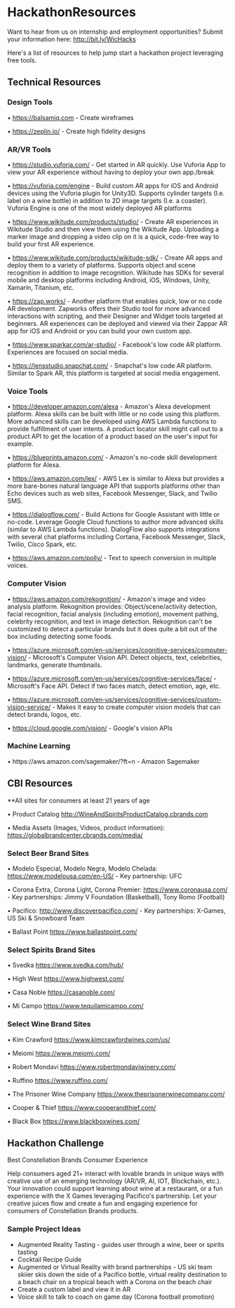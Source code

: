 # HackathonResources

Want to hear from us on internship and employment opportunities? Submit your information here: http://bit.ly/WicHacks

Here's a list of resources to help jump start a hackathon project leveraging free tools.

<h2>Technical Resources</h2>

<h3>Design Tools</h3>

•	https://balsamiq.com - Create wireframes

•	https://zeplin.io/ - Create high fidelity designs

<h3>AR/VR Tools</h3>

•	https://studio.vuforia.com/ - Get started in AR quickly.  Use Vuforia App to view your AR experience without having to deploy your own app./break

•	https://vuforia.com/engine - Build custom AR apps for iOS and Android devices using the Vuforia plugin for Unity3D.  Supports cylinder targets (I.e. label on a wine bottle) in addition to 2D image targets (I.e. a coaster).  Vuforia Engine is one of the most widely deployed AR platforms

•	https://www.wikitude.com/products/studio/ - Create AR experiences in Wikitude Studio and then view them using the Wikitude App.  Uploading a marker image and dropping a video clip on it is a quick, code-free way to build your first AR experience.

•	https://www.wikitude.com/products/wikitude-sdk/ - Create AR apps and deploy them to a variety of platforms.  Supports object and scene recognition in addition to image recognition.  Wikitude has SDKs for several mobile and desktop platforms including Android, iOS, Windows, Unity, Xamarin, Titanium, etc.

•	https://zap.works/ - Another platform that enables quick, low or no code AR development.  Zapworks offers their Studio tool for more advanced interactions with scripting, and their Designer and Widget tools targeted at beginners.  AR experiences can be deployed and viewed via their Zappar AR app for iOS and Android or you can build your own custom app.

•	https://www.sparkar.com/ar-studio/ - Facebook's low code AR platform.  Experiences are focused on social media.

•	https://lensstudio.snapchat.com/ - Snapchat's low code AR platform.  Similar to Spark AR, this platform is targeted at social media engagement.

<h3>Voice Tools</h3>

•	https://developer.amazon.com/alexa - Amazon's Alexa development platform.  Alexa skills can be built with little or no code using this platform.  More advanced skills can be developed using AWS Lambda functions to provide fulfillment of user intents.  A product locator skill might call out to a product API to get the location of a product based on the user's input for example.

•	https://blueprints.amazon.com/ - Amazon's no-code skill development platform for Alexa.

•	https://aws.amazon.com/lex/ - AWS Lex is similar to Alexa but provides a more bare-bones natural language API that supports platforms other than Echo devices such as web sites, Facebook Messenger, Slack, and Twilio SMS.

•	https://dialogflow.com/ - Build Actions for Google Assistant with little or no-code.  Leverage Google Cloud functions to author more advanced skills (similar to AWS Lambda functions).  DialogFlow also supports integrations with several chat platforms including Cortana, Facebook Messenger, Slack, Twilio, Cisco Spark, etc.

•	https://aws.amazon.com/polly/ - Text to speech conversion in multiple voices. 

<h3>Computer Vision</h3>

•	https://aws.amazon.com/rekognition/ - Amazon's image and video analysis platform.  Rekognition provides: Object/scene/activity detection, facial recognition, facial analysis (including emotion), movement pathing, celebrity recognition, and text in image detection.  Rekognition can't be customized to detect a particular brands but it does quite a bit out of the box including detecting some foods.

•	https://azure.microsoft.com/en-us/services/cognitive-services/computer-vision/ - Microsoft's Computer Vision API.  Detect objects, text, celebrities, landmarks, generate thumbnails.

•	https://azure.microsoft.com/en-us/services/cognitive-services/face/ - Microsoft's Face API.  Detect if two faces match, detect emotion, age, etc.

•	https://azure.microsoft.com/en-us/services/cognitive-services/custom-vision-service/ - Makes it easy to create computer vision models that can detect brands, logos, etc.

•	https://cloud.google.com/vision/ - Google's vision APIs

<h3>Machine Learning</h3>
•	https://aws.amazon.com/sagemaker/?ft=n - Amazon Sagemaker


<h2>CBI Resources</h2>

**All sites for consumers at least 21 years of age

•	Product Catalog http://WineAndSpiritsProductCatalog.cbrands.com

•	Media Assets (Images, Videos, product information):  https://globalbrandcenter.cbrands.com/media/

<h3>Select Beer Brand Sites</h3>

•	Modelo Especial, Modelo Negra, Modelo Chelada:  https://www.modelousa.com/en-US/  - Key partnership: UFC

•	Corona Extra, Corona Light, Corona Premier: https://www.coronausa.com/   - Key partnerships: Jimmy V Foundation (Basketball), Tony Romo (Football)

•	Pacifico: http://www.discoverpacifico.com/ -	Key partnerships: X-Games, US Ski & Snowboard Team

•	Ballast Point  https://www.ballastpoint.com/

<h3>Select Spirits Brand Sites</h3>

•	Svedka https://www.svedka.com/hub/

•	High West https://www.highwest.com/

•	Casa Noble https://casanoble.com/

•	Mi Campo https://www.tequilamicampo.com/

<h3>Select Wine Brand Sites</h3>

•	Kim Crawford https://www.kimcrawfordwines.com/us/

•	Meiomi https://www.meiomi.com/

•	Robert Mondavi https://www.robertmondaviwinery.com/

•	Ruffino https://www.ruffino.com/

•	The Prisoner Wine Company https://www.theprisonerwinecompany.com/

•	Cooper & Thief https://www.cooperandthief.com/

•	Black Box https://www.blackboxwines.com/

<h2>Hackathon Challenge</h2>

Best Constellation Brands Consumer Experience

Help consumers aged 21+ interact with lovable brands in unique ways with creative use of an emerging technology (AR/VR, AI, IOT, Blockchain, etc.). Your innovation could support learning about wine at a restaurant, or a fun experience with the X Games leveraging Pacifico's partnership. Let your creative juices flow and create a fun and engaging experience for consumers of Constellation Brands products.

<h3>Sample Project Ideas</h3>

- Augmented Reality Tasting  - guides user through a wine, beer or spirits tasting
- Cocktail Recipe Guide
- Augmented or Virtual Reality with brand partnerships - US ski team skiier skis down the side of a Pacifico bottle, virtual reality destination to a beach chair on a tropical beach with a Corona on the beach chair
- Create a custom label and view it in AR
- Voice skill to talk to coach on game day (Corona football promotion)


